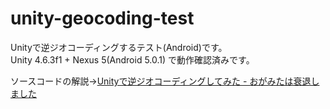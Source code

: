 unity-geocoding-test
===
Unityで逆ジオコーディングするテスト(Android)です。  
Unity 4.6.3f1 + Nexus 5(Android 5.0.1) で動作確認済みです。

ソースコードの解説→[Unityで逆ジオコーディングしてみた - おがみたは衰退しました](http://ogamita777.hatenablog.com/entry/2015/04/24/031028)